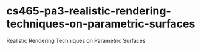 # cs465-pa3-realistic-rendering-techniques-on-parametric-surfaces
Realistic Rendering Techniques on Parametric Surfaces
